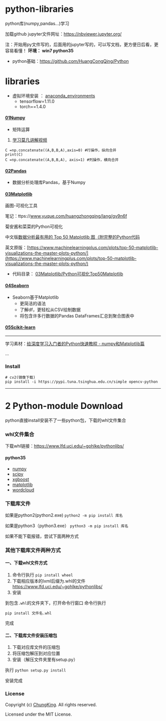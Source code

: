 # python-libraries

python库(numpy,pandas...)学习

加载github jupyter文件网址：https://nbviewer.jupyter.org/

注：开始用py文件写的，后面用的jupyter写的，可以写文档，更方便日后看，更容易看懂！
**环境： win7 python35**

* python基础：https://github.com/HuangCongQing/Python

# libraries

* 虚拟环境安装 ： [anaconda_environments](anaconda_environments)
  * tensorflow=1.11.0
  * torch==1.4.0

#### [01Numpy](./01Numpy)

* 矩阵运算

1. [学习莫凡讲解视频](https://www.bilibili.com/video/av16378934/)

```
C =np.concatenate((A,B,B,A),axis=0) #行操作，纵向合并
print(C)
C =np.concatenate((A,B,B,A), axis=1) #列操作，横向合并
```

#### [02Pandas](./02Pandas)

* 数据分析处理库Pandas，基于Numpy

#### [03Matplotlib](./03Matplotlib)

画图-可视化工具

笔记：ttps://www.yuque.com/huangzhongqing/lang/gv9n6f

菊安酱和菜菜的Python可视化

中文版[数据分析最有用的 Top 50 Matplotlib 图（附完整的Python代码](https://cloud.tencent.com/developer/article/1535159#:~:text=%E6%95%B0%E6%8D%AE%E5%88%86%E6%9E%90%E6%9C%80%E6%9C%89%E7%94%A8%E7%9A%84%20Top%2050%20Matplotlib%20%E5%9B%BE%EF%BC%88%E9%99%84%E5%AE%8C%E6%95%B4%E7%9A%84Python%E4%BB%A3%E7%A0%81%EF%BC%89%20%28%E4%B8%8A%29%201%201.%E5%85%B3%E8%81%94,6%206.%E5%8F%98%E5%8C%96%207%207.%E5%88%86%E7%BB%84%208%201.%E6%95%A3%E7%82%B9%E5%9B%BE%209%202.%E5%B8%A6%E8%BE%B9%E7%95%8C%E7%9A%84%E6%B0%94%E6%B3%A1%E5%9B%BE.)

英文原版：[https://www.machinelearningplus.com/plots/top-50-matplotlib-visualizations-the-master-plots-python/](https://www.machinelearningplus.com/plots/top-50-matplotlib-visualizations-the-master-plots-python/)

* 代码目录： [03Matplotlib/Python可视化Top50Matplotlib](03Matplotlib/Python可视化Top50Matplotlib)

#### [04Seaborn](./04Seaborn)

* Seaborn基于Matplotlib
  * 更简洁的语法
  * 了解df，更轻松从CSV绘制数据
  * 将包含许多行数据的Pandas DataFrames汇总到聚合图表中

#### [05Scikit-learn](./05Scikit-learn)

---

学习素材：[给深度学习入门者的Python快速教程 - numpy和Matplotlib篇](https://zhuanlan.zhihu.com/p/24309547)

...

### Install

```
# cv2(镜像下载)
pip install -i https://pypi.tuna.tsinghua.edu.cn/simple opencv-python
````

---

# 2 Python-module Download

python直接install安装不了一些python包，下载的whl文件集合

### whl文件集合

下载whl链接：https://www.lfd.uci.edu/~gohlke/pythonlibs/

#### python35

* [numpy](./python3/numpy-1.13.3+mkl-cp35-cp35m-win_amd64.whl)
* [scipy](./python3/scipy-1.0.0rc1-cp35-cp35m-win_amd64.whl)
* [xgboost](./python3/xgboost-0.6-cp35-cp35m-win_amd64.whl)
* [matplotlib](./python3/matplotlib-1.5.0-cp35-none-win_amd64.whl)
* [wordcloud](./python3/wordcloud-1.4.1-cp35-cp35m-win_amd64.whl)

### 下载库文件

如果是python2(python2.exe)
`python2 -m pip install 库名`

如果是python3（python3.exe）
`python3 -m pip install 库名`

如果不能下载报错，尝试下面两种方式

### 其他下载库文件两种方式

#### 一、下载whl文件方式

1. 命令行执行
   `pip install wheel `
2. 下载相应版本的lxml后缀为.whl的文件
   https://www.lfd.uci.edu/~gohlke/pythonlibs/
3. 安装

到包含`.whl`的文件夹下，打开命令行窗口
命令行执行

`pip install 文件名.whl`

完成

#### 二、下载库文件安装压缩包

1. 下载对应库文件的压缩包
2. 将压缩包解压到对应位置
3. 安装（解压文件夹里有setup.py）

执行
`python setup.py install`

安装完成

### License

Copyright (c) [ChungKing](https://github.com/HuangCongQing). All rights reserved.

Licensed under the MIT License.
